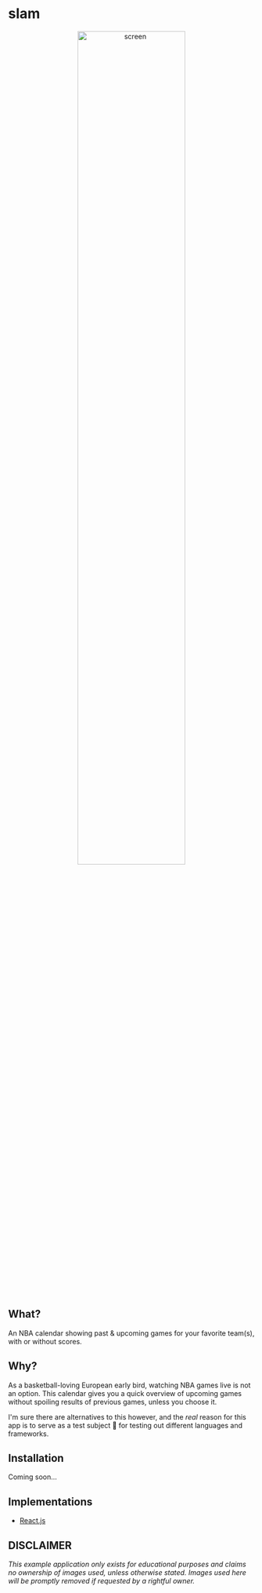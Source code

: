 # slam

<div align="center">
  <img alt="screen" src="https://cloud.githubusercontent.com/assets/6108538/23261205/8bca1f1e-f9d5-11e6-9be7-76a3d0d1f5e5.jpg" width="66%">
</div>

## What?
An NBA calendar showing past & upcoming games for your favorite team(s), with
or without scores.

## Why?
As a basketball-loving European early bird, watching NBA games live is not an
option. This calendar gives you a quick overview of upcoming games without
spoiling results of previous games, unless you choose it.

I'm sure there are alternatives to this however, and the *real* reason for
this app is to serve as a test subject :microscope: for testing out different
languages and frameworks.

## Installation
Coming soon...

## Implementations
- [React.js](react-js/)

## DISCLAIMER
_This example application only exists for educational purposes and claims no ownership of images used, unless otherwise stated. Images used here will be promptly removed if requested by a rightful owner._
